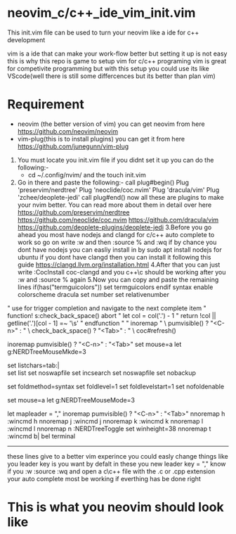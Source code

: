 # neovim_c/c++_ide_vim_init.vim
This init.vim file can be used to turn your neovim like a ide for c++ development

vim is a ide that can make your work-flow better but setting it up is not easy this is why this repo is game to setup vim for c/c++ programing 
vim is great for competivite programming but with this setup you could use its like VScode(well there is still some differcences but its better than plan vim)

# Requirement
* neovim (the better version of vim) you can get neovim from here https://github.com/neovim/neovim
* vim-plug(this is to install plugins) you can get it from here https://github.com/junegunn/vim-plug
1. You must locate you init.vim file if you didnt set it up you can do the following:-
      * cd ~/.config/nvim/ and the touch init.vim
2. Go in there and paste the following:-
      call plug#begin()
      Plug 'preservim/nerdtree'
      Plug 'neoclide/coc.nvim'
      Plug 'dracula/vim'
      Plug 'zchee/deoplete-jedi'
      call plug#end()
now all these are plugins to make your nvim better. You can read more about them in detail over here
https://github.com/preservim/nerdtree
https://github.com/neoclide/coc.nvim
https://github.com/dracula/vim
https://github.com/deoplete-plugins/deoplete-jedi
3.Before you go ahead you most have nodejs and clangd for c/c++ auto complete to work so go on write :w and then :source % and :wq
if by chance you dont have nodejs you can easliy install in by sudo apt install nodejs for ubuntu
if you dont have clangd then you can install it following this guide https://clangd.llvm.org/installation.html
4.After that you can just write :CocInstall coc-clangd and you c++\c should be working after you :w and :source % again
5.Now you can copy and paste the remaining lines
if(has("termguicolors"))
        set termguicolors
endif
syntax enable
colorscheme dracula
set number
set relativenumber

" use <tab> for trigger completion and navigate to the next complete item
" function! s:check_back_space() abort
"   let col = col('.') - 1
"     return !col || getline('.')[col - 1]  =~ '\s'
"     endfunction
"
"     inoremap <silent><expr> <Tab>
"           \ pumvisible() ? "\<C-n>" :
"                 \ <SID>check_back_space() ? "\<Tab>" :
"                       \ coc#refresh()

inoremap <expr> <Tab> pumvisible() ? "\<C-n>" : "\<Tab>" set mouse=a
let g:NERDTreeMouseMkde=3

set listchars=tab:\|\
set list
set noswapfile
set incsearch
set noswapfile
set nobackup

set foldmethod=syntax
set foldlevel=1
set foldlevelstart=1
set nofoldenable

set mouse=a
let g:NERDTreeMouseMode=3

let mapleader = ","
inoremap <expr> <Tab> pumvisible() ? "\<C-n>" : "\<Tab>"
nnoremap <leader>h :wincmd h<CR>
nnoremap <leader>j :wincmd j<CR>
nnoremap <leader>k :wincmd k<CR>
nnoremap <leader>l :wincmd l<CR>
nnoremap <leader>n :NERDTreeToggle<CR>
set winheight=38
nnoremap <leader>t :wincmd b\| bel terminal<CR>
__________________________________________________________________________________________________________________________
  
 these lines give to a better vim experince you could easly change things like you leader key is you want by defalt in these you new leader key = ","
 know if you :w :source :wq
 and open a c\c++ file with the .c or .cpp extension your auto complete most be working if everthing has be done right
 # This is what you neovim should look like 
 
 
